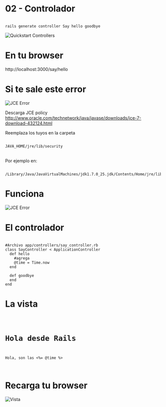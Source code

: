 02 - Controlador
===

<pre><code data-trim>
rails generate controller Say hello goodbye
</code></pre>
![Quickstart Controllers](img/quickstart02.png)



En tu browser
===

http://localhost:3000/say/hello



Si te sale este error
===
![JCE Error](img/quickstart03.jpg)



Descarga JCE policy
http://www.oracle.com/technetwork/java/javase/downloads/jce-7-download-432124.html

Reemplaza los tuyos en la carpeta
<pre><code data-trim>
JAVA_HOME/jre/lib/security 
</code></pre>
<br/>
Por ejemplo en:
<pre><code data-trim>
/Library/Java/JavaVirtualMachines/jdk1.7.0_25.jdk/Contents/Home/jre/lib/security 
</code></pre>



Funciona
===
![JCE Error](img/quickstart04.jpg)



El controlador
====

<pre><code data-trim>
#Archivo app/controllers/say_controller.rb	
class SayController < ApplicationController
  def hello
  	#agrega
  	@time = Time.now
  end

  def goodbye
  end
end
</code></pre>



La vista
====

<pre><code class="language-html">
<!-- Archivo app/views/say/hello.html.erb -->
<h1>Hola desde Rails</h1>
<p>Hola, son las <%= @time %></p>
</code></pre>



Recarga tu browser
===
![Vista](img/quickstart05.jpg)	